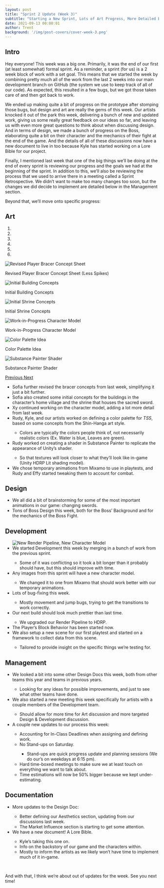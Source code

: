 ```yaml
---
layout: post
title: "Sprint 2 Update (Week 3)"
subtitle: "Starting a New Sprint, Lots of Art Progress, More Detailed Boss Design."
date: 2021-09-13 00:00:01
author: Trent
background: '/img/post-covers/cover-week-3.png'
---
```


## Intro

Hey everyone! This week was a big one. Primarily, it was the end of our first (at least
    somewhat) formal sprint. As a reminder, a sprint (for us) is a 2 week block of work with a set goal. This means that
    we started the week by combining pretty much all of the work from the last 2 weeks into our main development branch
    on GitHub (the system we use to keep track of all of our code). As expected, this resulted in a few bugs, but we got
    those taken care of and then got back to work.

We ended up making quite a bit of progress on the prototype after stomping those bugs, but
    design and art are really the gems of this week. Our artists knocked it out of the park this week, delivering a
    bunch of new and updated work, giving us some really great feedback on our ideas so far, and leaving us with even
    more great questions to think about when discussing design. And in terms of design, we made a bunch of progress on
    the Boss, elaborating quite a bit on their character and the mechanics of their fight at the end of the game. And
    the details of all of these discussions now have a new document to live in too because Kyle has started working on a
    Lore Bible for our project.

Finally, I mentioned last week that one of the big things we’ll be doing at the end of every
    sprint is reviewing our progress and the goals we had at the beginning of the sprint. In addition to this, we’ll
    also be reviewing the process that we used to arrive there in a meeting called a Sprint Retrospective. We didn’t
    want to make too many changes too soon, but the changes we did decide to implement are detailed below in the
    Management section.

Beyond that, we’ll move onto specific progress:

## Art

<div class="row my-5">
    <div id="carouselExampleIndicators" class="carousel slide shadow rounded" data-ride="carousel">
        <ol class="carousel-indicators">
            <li data-target="#carouselExampleIndicators" data-slide-to="0" class="active"></li>
            <li data-target="#carouselExampleIndicators" data-slide-to="1"></li>
            <li data-target="#carouselExampleIndicators" data-slide-to="2"></li>
            <li data-target="#carouselExampleIndicators" data-slide-to="3"></li>
            <li data-target="#carouselExampleIndicators" data-slide-to="4"></li>
            <li data-target="#carouselExampleIndicators" data-slide-to="5"></li>
        </ol>
        <div class="carousel-inner">
            <div class="carousel-item active">
                <img class="d-block mx-auto" src="/img/posts/week3-fall/3_RevisedBracerConcept.png"
                    alt="Revised Player Bracer Concept Sheet">
                <div class="carousel-caption d-none d-md-block">
                    <p>Revised Player Bracer Concept Sheet (Less Spikes)</p>
                </div>
            </div>
            <div class="carousel-item">
                <img class="d-block mx-auto" src="/img/posts/week3-fall/3_InitialBuildingConcepts.png"
                    alt="Initial Building Concepts">
                <div class="carousel-caption d-none d-md-block">
                    <p>Initial Building Concepts</p>
                </div>
            </div>
            <div class="carousel-item">
                <img class="d-block mx-auto" src="/img/posts/week3-fall/3_InitialShrineConcept.png"
                    alt="Initial Shrine Concepts">
                <div class="carousel-caption d-none d-md-block">
                    <p>Initial Shrine Concepts</p>
                </div>
            </div>
            <div class="carousel-item">
                <img class="d-block mx-auto" src="/img/posts/week3-fall/3_WIPCharacter.png"
                    alt="Work-in-Progress Character Model">
                <div class="carousel-caption d-none d-md-block">
                    <p>Work-in-Progress Character Model</p>
                </div>
            </div>
            <div class="carousel-item">
                <img class="d-block mx-auto" src="/img/posts/week3-fall/3_ColorPalette.PNG" alt="Color Palette Idea">
                <div class="carousel-caption d-none d-md-block">
                    <p>Color Palette Idea</p>
                </div>
            </div>
            <div class="carousel-item">
                <img class="d-block mx-auto" src="/img/posts/week3-fall/3_SPShaderUnityHDRP.png"
                    alt="Substance Painter Shader">
                <div class="carousel-caption d-none d-md-block">
                    <p>Substance Painter Shader</p>
                </div>
            </div>
        </div>
        <a class="carousel-control-prev" href="#carouselExampleIndicators" role="button" data-slide="prev">
            <span class="carousel-control-prev-icon" aria-hidden="true"></span>
            <span class="sr-only">Previous</span>
        </a>
        <a class="carousel-control-next" href="#carouselExampleIndicators" role="button" data-slide="next">
            <span class="carousel-control-next-icon" aria-hidden="true"></span>
            <span class="sr-only">Next</span>
        </a>
    </div>
</div>

<ul class="section-body mt-4">
    <li>Sofia further revised the bracer concepts from last week, simplifying it just a bit further.</li>
    <li>Sofia also created some initial concepts for the buildings in the character’s home village and the shrine that
        houses the sacred sword.</li>
    <li>Xy continued working on the character model, adding a lot more detail from last week.</li>
    <li>Rudy, Kyle, and our artists worked on defining a color palette for <em>TSS</em>, based on some concepts from the
        <span class="text-info" data-toggle="tooltip"
            title="Shin hanga was a Japanese art movement that integrated Western elements without giving up the old values of Japanese, traditional woodblock prints.">Shin-Hanga</span>
        art style.</li>
    <ul class="mt-2">
        <li>Colors are typically the colors people think of, not necessarily realistic colors (Ex. Water is blue, Leaves
            are green).</li>
    </ul>
    <li>Rudy worked on creating a shader in Substance Painter to replicate the appearance of Unity’s shader.</li>
    <ul class="mt-2">
        <li>So that textures will look closer to what they’ll look like in-game (Unity HDRP Lit shading model).</li>
    </ul>
    <li>We chose temporary animations from Mixamo to use in playtests, and Rudy and Effy started tweaking them to
        account for combat.</li>
</ul>

## Design

<ul class="section-body mt-4">
    <li>We all did a bit of brainstorming for some of the most important animations in our game: changing swords.</li>
    <li>Tons of Boss Design this week, both for the Boss’ Background and for the mechanics of the Boss Fight.</li>
</ul>

## Development

<ul class="section-body mt-4">
    <div class="row my-5">
        <img src="/img/posts/week3-fall/3_HDRPWithNewCharacter.gif" class="rounded mx-auto d-block shadow rounded"
            alt="New Render Pipeline, New Character Model">
    </div>
    <li>We started Development this week by merging in a bunch of work from the previous sprint.</li>
    <ul class="mt-2">
        <li>Some of it was conflicting so it took a bit longer than it probably should have, but this should improve
            with time.</li>
    </ul>
    <li>Any images from this sprint will have a new character model.</li>
    <ul class="mt-2">
        <li>We changed it to one from Mixamo that should work better with our temporary animations.</li>
    </ul>
    <li>Lots of bug-fixing this week.</li>
    <ul class="mt-2">
        <li>Mostly movement and jump bugs, trying to get the transitions to work correctly.</li>
    </ul>
    <li>Our next build should look much prettier than last time.</li>
    <ul class="mt-2">
        <li>We upgraded our Render Pipeline to
            <span class="text-info" data-toggle="tooltip"
                title="The High Definition Render Pipeline is a prebuilt Scriptable Render Pipeline in Unity for creating cutting-edge, high-fidelity graphics for high-end platforms.">HDRP</span>.
        </li>
    </ul>
    <li>The Player’s Block Behavior has been started now.</li>
    <li>We also setup a new scene for our first playtest and started on a framework to collect data from this scene.
    </li>
    <ul class="mt-2">
        <li>Tailored to provide insight on the specific things we’re testing for.</li>
    </ul>
</ul>

## Management

<ul class="section-body mt-4">
    <li>We looked a bit into some other Design Docs this week, both from other teams this year and teams in previous
        years.</li>
    <ul class="mt-2">
        <li>Looking for any ideas for possible improvements, and just to see what other teams have done.</li>
    </ul>
    <li>We also started a new meeting this week specifically for artists with a couple members of the Development team.
    </li>
    <ul class="mt-2">
        <li>Should allow for more time for Art discussion and more targeted Design & Development discussion.</li>
    </ul>
    <li>A couple new updates to our process this week:</li>
    <ul class="mt-2">
        <li>Accounting for In-Class Deadlines when assigning and defining work.</li>
        <li>No Stand-ups on Saturday.</li>
        <ul class="mt-2">
            <li>Stand-ups are quick progress update and planning sessions (We do our’s on weekdays at 6:15 pm).</li>
        </ul>
        <li>Hard time-boxed meetings to make sure we at least touch on everything we want to talk about.</li>
        <li>Time estimations will now be 50% bigger because we kept under-estimating.</li>
    </ul>
</ul>

## Documentation

<ul class="section-body mt-4">
    <li>More updates to the Design Doc:</li>
    <ul class="mt-2">
        <li>Better defining our Aesthetics section, updating from our discussions last week.</li>
        <li>The Market Influence section is starting to get some attention.</li>
    </ul>
    <li>We have a new document! A Lore Bible.</li>
    <ul class="mt-2">
        <li>Kyle’s taking this one on.</li>
        <li>Info on the backstory of our game and the characters within.</li>
        <li>Mostly to inform the artists as we likely won’t have time to implement much of it in-game.</li>
    </ul>
</ul>

<br>

And with that, I think we’re about out of updates for the week. See you next time!

<br>